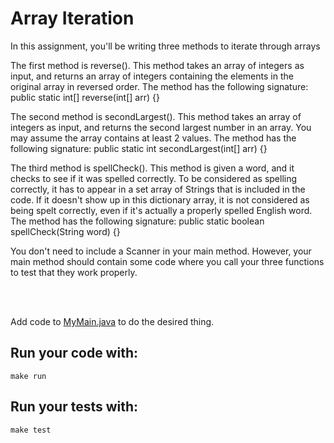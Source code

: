 # Array Iteration

In this assignment, you'll be writing three methods to iterate through arrays

The first method is reverse(). This method takes an array of integers as input, and returns an array of integers containing the elements in the original array in reversed order. The method has the following signature: public static int[] reverse(int[] arr) {}

The second method is secondLargest(). This method takes an array of integers as input, and returns the second largest number in an array. You may assume the array contains at least 2 values. The method has the following signature: public static int secondLargest(int[] arr) {}

The third method is spellCheck(). This method is given a word, and it checks to see if it was spelled correctly. To be considered as spelling correctly, it has to appear in a set array of Strings that is included in the code. If it doesn't show up in this dictionary array, it is not considered as being spelt correctly, even if it's actually a properly spelled English word. The method has the following signature: public static boolean spellCheck(String word) {} 

You don't need to include a Scanner in your main method. However, your main method should contain some code where you call your three functions to test that they work properly. 

<br />
<br />

Add code to [MyMain.java](src/main/java/MyMain.java) to do the desired thing.

## Run your code with:
```shell script
make run
```

## Run your tests with:
```shell script
make test
```